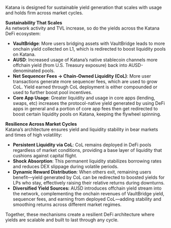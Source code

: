 Katana is designed for sustainable yield generation that scales with usage and holds firm across market cycles.

**Sustainability That Scales**  
As network activity and TVL increase, so do the yields across the Katana DeFi ecosystem:

* **VaultBridge**: More users bridging assets with VaultBridge leads to more onchain yield collected on L1, which is redirected to boost liquidity pools on Katana.  
* **AUSD**: Increased usage of Katana’s native stablecoin channels more offchain yield (from U.S. Treasury exposure) back into AUSD-denominated pools.  
* **Net Sequencer Fees → Chain-Owned Liquidity (CoL)**: More user transactions generate more sequencer fees, which are used to grow CoL. Yield earned through CoL deployment is either compounded or used to further boost pool incentives.  
* **Core App Usage**: Greater liquidity and usage in core apps (lending, swaps, etc) increases the protocol-native yield generated by using DeFi apps in general and a portion of core app fees then get redirected to boost certain liquidity pools on Katana, keeping the flywheel spinning.

**Resilience Across Market Cycles**  
Katana’s architecture ensures yield and liquidity stability in bear markets and times of high volatility:

* **Persistent Liquidity via CoL**: CoL remains deployed in DeFi pools regardless of market conditions, providing a base layer of liquidity that cushions against capital flight.  
* **Shock Absorption**: This permanent liquidity stabilizes borrowing rates and reduces DEX slippage during volatile periods.  
* **Dynamic Reward Distribution**: When others exit, remaining users benefit—yield generated by CoL can be redirected to boosted yields for LPs who stay, effectively raising their relative returns during downturns.  
* **Diversified Yield Sources:** AUSD introduces offchain yield stream into the network, complementing the onchain revenues of VaultBridge yield, sequencer fees, and earning from deployed CoL—adding stability and smoothing returns across different market regimes.

Together, these mechanisms create a resilient DeFi architecture where yields are scalable and built to last through any cycle.

